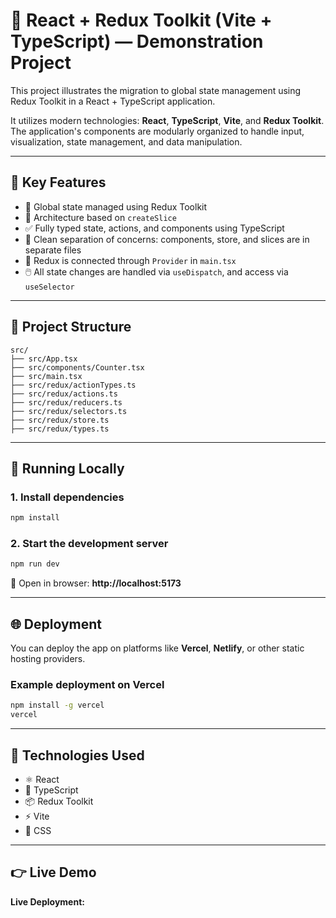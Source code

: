 # 🧠 React + Redux Toolkit (Vite + TypeScript) — Demonstration Project

This project illustrates the migration to global state management using Redux Toolkit in a React + TypeScript application.

It utilizes modern technologies: **React**, **TypeScript**, **Vite**, and **Redux Toolkit**. The application's components are modularly organized to handle input, visualization, state management, and data manipulation.

---

## 🧩 Key Features

- 🔄 Global state managed using Redux Toolkit
- 🧩 Architecture based on `createSlice`
- ✅ Fully typed state, actions, and components using TypeScript
- 🎯 Clean separation of concerns: components, store, and slices are in separate files
- 🚀 Redux is connected through `Provider` in `main.tsx`
- 🖱️ All state changes are handled via `useDispatch`, and access via `useSelector`

---

## 📁 Project Structure

```
src/
├── src/App.tsx
├── src/components/Counter.tsx
├── src/main.tsx
├── src/redux/actionTypes.ts
├── src/redux/actions.ts
├── src/redux/reducers.ts
├── src/redux/selectors.ts
├── src/redux/store.ts
├── src/redux/types.ts
```

---

## 🚀 Running Locally

### 1. Install dependencies
```bash
npm install
```

### 2. Start the development server
```bash
npm run dev
```

🔗 Open in browser: **http://localhost:5173**

---

## 🌐 Deployment

You can deploy the app on platforms like **Vercel**, **Netlify**, or other static hosting providers.

### Example deployment on Vercel
```bash
npm install -g vercel
vercel
```

---

## 🧠 Technologies Used

- ⚛️ React
- 💬 TypeScript
- 📦 Redux Toolkit
- ⚡ Vite
- 🎨 CSS

---

## 👉 Live Demo

**Live Deployment:**  
[ ]( )